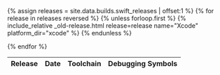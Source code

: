 <table id="osx-builds" class="downloads">
    <thead>
        <tr>
            <th class="download">Release</th>
            <th class="download">Date</th>
            <th class="download">Toolchain</th>
            <th class="download">Debugging Symbols</th>
        </tr>
    </thead>
    <tbody>
        {% assign releases = site.data.builds.swift_releases | offset:1  %}
        {% for release in releases reversed %}
        {% unless forloop.first %}
    {% include_relative _old-release.html release=release name="Xcode" platform_dir="xcode" %}
{% endunless %}

{% endfor %}
    </tbody>
</table>